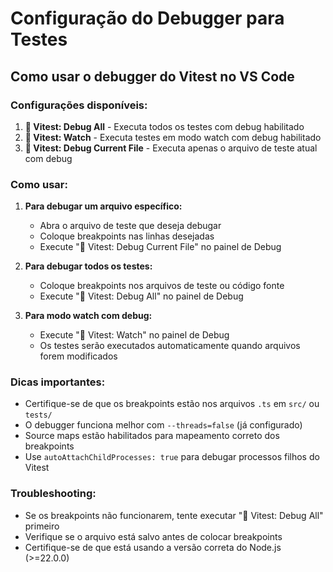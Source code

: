 # Configuração do Debugger para Testes

## Como usar o debugger do Vitest no VS Code

### Configurações disponíveis:

1. **🧪 Vitest: Debug All** - Executa todos os testes com debug habilitado
2. **🧪 Vitest: Watch** - Executa testes em modo watch com debug habilitado
3. **🧪 Vitest: Debug Current File** - Executa apenas o arquivo de teste atual com debug

### Como usar:

1. **Para debugar um arquivo específico:**
   - Abra o arquivo de teste que deseja debugar
   - Coloque breakpoints nas linhas desejadas
   - Execute "🧪 Vitest: Debug Current File" no painel de Debug

2. **Para debugar todos os testes:**
   - Coloque breakpoints nos arquivos de teste ou código fonte
   - Execute "🧪 Vitest: Debug All" no painel de Debug

3. **Para modo watch com debug:**
   - Execute "🧪 Vitest: Watch" no painel de Debug
   - Os testes serão executados automaticamente quando arquivos forem modificados

### Dicas importantes:

- Certifique-se de que os breakpoints estão nos arquivos `.ts` em `src/` ou `tests/`
- O debugger funciona melhor com `--threads=false` (já configurado)
- Source maps estão habilitados para mapeamento correto dos breakpoints
- Use `autoAttachChildProcesses: true` para debugar processos filhos do Vitest

### Troubleshooting:

- Se os breakpoints não funcionarem, tente executar "🧪 Vitest: Debug All" primeiro
- Verifique se o arquivo está salvo antes de colocar breakpoints
- Certifique-se de que está usando a versão correta do Node.js (>=22.0.0)
